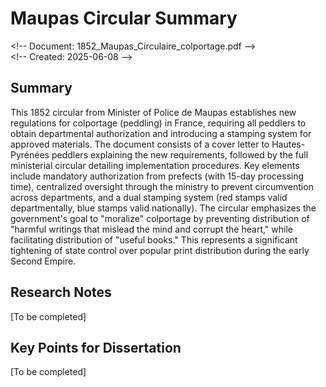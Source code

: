 # Maupas Circular Summary

&lt;!-- Document: 1852_Maupas_Circulaire_colportage.pdf --&gt;\
&lt;!-- Created: 2025-06-08 --&gt;

## Summary

This 1852 circular from Minister of Police de Maupas establishes new regulations for colportage (peddling) in France, requiring all peddlers to obtain departmental authorization and introducing a stamping system for approved materials. The document consists of a cover letter to Hautes-Pyrénées peddlers explaining the new requirements, followed by the full ministerial circular detailing implementation procedures. Key elements include mandatory authorization from prefects (with 15-day processing time), centralized oversight through the ministry to prevent circumvention across departments, and a dual stamping system (red stamps valid departmentally, blue stamps valid nationally). The circular emphasizes the government's goal to "moralize" colportage by preventing distribution of "harmful writings that mislead the mind and corrupt the heart," while facilitating distribution of "useful books." This represents a significant tightening of state control over popular print distribution during the early Second Empire.

## Research Notes

\[To be completed\]

## Key Points for Dissertation

\[To be completed\]
